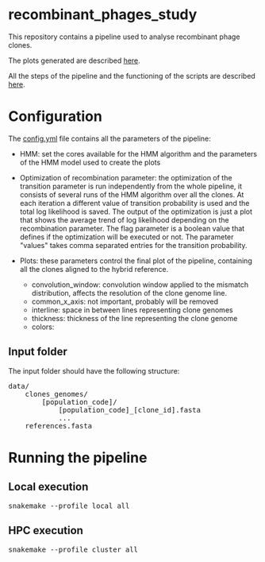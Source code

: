 # recombinant_phages_study

This repository contains a pipeline used to analyse recombinant phage clones.

The plots generated are described [here](documentation/plots.md).

All the steps of the pipeline and the functioning of the scripts are described [here](documentation/scripts.md).

# Configuration

The [config.yml](/config.yml) file contains all the parameters of the pipeline:

- HMM: set the cores available for the HMM algorithm and the parameters of the HMM model used to create the plots

- Optimization of recombination parameter: the optimization of the transition parameter is run independently from the whole pipeline, it consists of several runs of the HMM algorithm over all the clones. At each iteration a different value of transition probability is used and the total log likelihood is saved. The output of the optimization is just a plot that shows the average trend of log likelihood depending on the recombination parameter. The flag parameter is a boolean value that defines if the optimization will be executed or not. The parameter "values" takes comma separated entries for the transition probability.

- Plots: these parameters control the final plot of the pipeline, containing all the clones aligned to the hybrid reference.
    - convolution_window: convolution window applied to the mismatch distribution, affects the resolution of the clone genome line.
    - common_x_axis: not important, probably will be removed
    - interline: space in between lines representing clone genomes
    - thickness: thickness of the line representing the clone genome
    - colors:

## Input folder

The input folder should have the following structure:

<pre>
data/
    clones_genomes/
        [population_code]/
            [population_code]_[clone_id].fasta
            ...
    references.fasta
</pre>

# Running the pipeline

## Local execution

<pre>
snakemake --profile local all
</pre>

## HPC execution 

<pre>
snakemake --profile cluster all
</pre>
